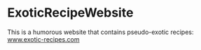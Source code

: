 # ExoticRecipeWebsite
This is a humorous website that contains pseudo-exotic recipes: www.exotic-recipes.com
